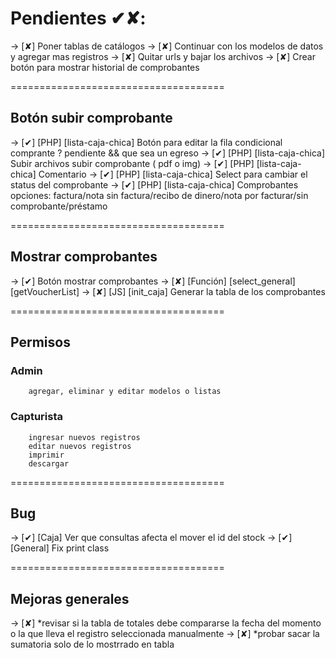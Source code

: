 # Pendientes ✔✘:
-> [✘] Poner tablas de catálogos
-> [✘] Continuar con los modelos de datos y agregar mas registros
-> [✘] Quitar urls y bajar los archivos
-> [✘] Crear botón para mostrar historial de comprobantes

=====================================

## Botón subir comprobante
-> [✔] [PHP] [lista-caja-chica] Botón para editar la fila condicional
    comprante ? pendiente && que sea un egreso
-> [✔] [PHP] [lista-caja-chica] Subir archivos
    subir comprobante ( pdf o img)
-> [✔] [PHP] [lista-caja-chica] Comentario
-> [✔] [PHP] [lista-caja-chica] Select para cambiar el status del comprobante
-> [✔] [PHP] [lista-caja-chica] Comprobantes opciones: factura/nota sin factura/recibo de dinero/nota por facturar/sin comprobante/préstamo

=====================================

## Mostrar comprobantes
-> [✔] Botón mostrar comprobantes
-> [✘] [Función] [select_general] [getVoucherList]
-> [✘] [JS] [init_caja] Generar la tabla de los comprobantes

=====================================

## Permisos
### Admin
        agregar, eliminar y editar modelos o listas
### Capturista
        ingresar nuevos registros
        editar nuevos registros
        imprimir
        descargar

=====================================

## Bug
-> [✔] [Caja] Ver que consultas afecta el mover el id del stock
-> [✔] [General] Fix print class

=====================================

## Mejoras generales
-> [✘] *revisar si la tabla de totales debe compararse la fecha del momento o la que lleva el registro seleccionada manualmente
-> [✘] *probar sacar la sumatoria solo de lo mostrrado en tabla